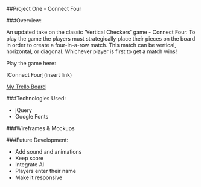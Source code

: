 ##Project One - Connect Four

###Overview:

An updated take on the classic 'Vertical Checkers' game - Connect Four. To play the game the players must strategically place their pieces on the board in order to create a four-in-a-row match. This match can be vertical, horizontal, or diagonal. Whichever player is first to get a match wins! 

Play the game here: 

[Connect Four](insert link)

[My Trello Board](https://trello.com/b/e40drodF/project-one)


###Technologies Used:

* jQuery
* Google Fonts


###Wireframes & Mockups



###Future Development:

* Add sound and animations
* Keep score 
* Integrate AI
* Players enter their name
* Make it responsive



